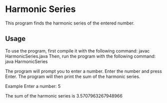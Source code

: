 # Harmonic Series

This program finds the harmonic series of the entered number.

## Usage

To use the program, first compile it with the following command:
javac HarmonicSeries.java
Then, run the program with the following command:
java HarmonicSeries

The program will prompt you to enter a number. Enter the number and press Enter. The program will then print the sum of the harmonic series.

Example
Enter a number: 5

The sum of the harmonic series is 3.5707963267948966